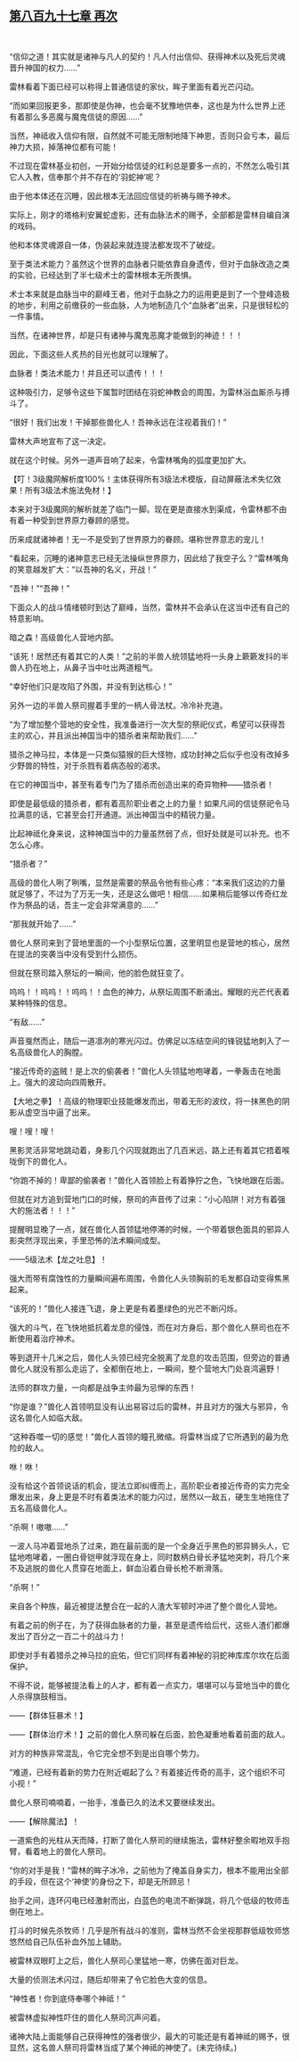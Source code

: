 ## [第八百九十七章 再次](https://www.xxbiquge.com/11_11222/9025894.html)
﻿

  “信仰之道！其实就是诸神与凡人的契约！凡人付出信仰、获得神术以及死后灵魂晋升神国的权力……”

  雷林看着下面已经可以称得上普通信徒的家伙，眸子里面有着光芒闪动。

  “而如果回报更多，那即使是伪神，也会毫不犹豫地供奉，这也是为什么世界上还有着那么多恶魔与魔鬼信徒的原因……”

  当然，神祗收入信仰有限，自然就不可能无限制地降下神恩，否则只会亏本，最后神力大损，掉落神位都有可能！

  不过现在雷林基业初创，一开始分给信徒的红利总是要多一点的，不然怎么吸引其它人入教，信奉那个并不存在的‘羽蛇神’呢？

  由于他本体还在沉睡，因此根本无法回应信徒的祈祷与赐予神术。

  实际上，刚才的塔格利安翼蛇虚影，还有血脉法术的赐予，全部都是雷林自编自演的戏码。

  他和本体灵魂源自一体，伪装起来就连提法都发现不了破绽。

  至于类法术能力？虽然这个世界的血脉者只能依靠自身遗传，但对于血脉改造之类的实验，已经达到了半七级术士的雷林根本无所畏惧。

  术士本来就是血脉当中的巅峰王者，他对于血脉之力的运用更是到了一个登峰造极的地步，利用之前缴获的一些血脉，人为地制造几个“血脉者”出来，只是很轻松的一件事情。

  当然，在诸神世界，却是只有诸神与魔鬼恶魔才能做到的神迹！！！

  因此，下面这些人炙热的目光也就可以理解了。

  血脉者！类法术能力！并且还可以遗传！！！

  这种吸引力，足够令这些下属暂时团结在羽蛇神教会的周围，为雷林浴血厮杀与搏斗了。

  “很好！我们出发！干掉那些兽化人！吾神永远在注视着我们！”

  雷林大声地宣布了这一决定。

  就在这个时候。另外一道声音响了起来，令雷林嘴角的弧度更加扩大。

  【叮！3级魔网解析度100%！主体获得所有3级法术模版，自动屏蔽法术失忆效果！所有3级法术施法免材！】

  本来对于3级魔网的解析就差了临门一脚。现在更是直接水到渠成，令雷林都不由有着一种受到世界原力眷顾的感觉。

  历来成就诸神者！无一不是受到了世界原力的眷顾。堪称世界意志的宠儿！

  “看起来，沉睡的诸神意志已经无法操纵世界原力，因此给了我空子么？”雷林嘴角的笑意越发扩大：“以吾神的名义，开战！”

  “吾神！”“吾神！”

  下面众人的战斗情绪顿时到达了巅峰，当然，雷林并不会承认在这当中还有自己的特意影响。

  暗之森！高级兽化人营地内部。

  “该死！居然还有着其它的人类！”之前的半兽人统领猛地将一头身上簌簌发抖的半兽人扔在地上，从鼻子当中吐出两道粗气。

  “幸好他们只是攻陷了外围，并没有到达核心！”

  另外一边的半兽人祭司握着手里的一柄人骨法杖。冷冷补充道。

  “为了增加整个营地的安全性，我准备进行一次大型的祭祀仪式，希望可以获得吾主的欢心，并且派出神国当中的猎杀者来帮助我们……”

  猎杀之神马拉，本体是一只类似猿猴的巨大怪物，成功封神之后似乎也没有改掉多少野兽的特性，对于杀戮有着病态般的渴求。

  在它的神国当中，甚至有着专门为了猎杀而创造出来的奇异物种——猎杀者！

  即使是最低级的猎杀者，都有着高阶职业者之上的力量！如果凡间的信徒祭祀令马拉满意的话，它甚至会打开通道。派出神国当中的精锐力量。

  比起神祗化身来说，这种神国当中的力量虽然弱了点，但好处就是可以补充。也不怎么心疼。

  “猎杀者？”

  高级的兽化人咧了咧嘴，显然是需要的祭品令他有些心疼：“本来我们这边的力量就足够了，不过为了万无一失，还是这么做吧！相信……如果稍后能够以传奇红龙作为祭品的话，吾主一定会非常满意的……”

  “那我就开始了……”

  兽化人祭司来到了营地里面的一个小型祭坛位置，这里明显也是营地的核心，居然在提法的突袭当中没有受到什么损伤。

  但就在祭司踏入祭坛的一瞬间，他的脸色就狂变了。

  呜呜！！呜呜！！呜呜！！血色的神力，从祭坛周围不断涌出。耀眼的光芒代表着某种特殊的信息。

  “有敌……”

  声音戛然而止，随后一道凛冽的寒光闪过。仿佛足以冻结空间的锋锐猛地刺入了一名高级兽化人的胸膛。

  “接近传奇的盗贼！是上次的偷袭者！”兽化人头领猛地咆哮着，一拳轰击在地面上。强大的波动向四周散开。

  【大地之拳】！高级的物理职业技能爆发而出，带着无形的波纹，将一抹黑色的阴影从虚空当中逼了出来。

  嗖！嗖！嗖！

  黑影灵活非常地跳动着，身影几个闪现就跑出了几百米远，路上还有着其它捂着喉咙倒下的兽化人。

  “你跑不掉的！卑鄙的偷袭者！”兽化人首领脸上有着狰狞之色，飞快地跟在后面。

  但就在对方追到营地门口的时候，祭司的声音传了过来：“小心陷阱！对方有着强大的施法者！！！”

  提醒明显晚了一点，就在兽化人首领猛地停滞的时候，一个带着银色面具的邪异人影突然浮现出来，手里恐怖的法术瞬间成型。

  ——5级法术【龙之吐息】！

  强大而带有腐蚀性的力量瞬间遍布周围，令兽化人头领胸前的毛发都自动变得焦黑起来。

  “该死的！”兽化人接连飞退，身上更是有着墨绿色的光芒不断闪烁。

  强大的斗气，在飞快地抵抗着龙息的侵蚀，而在对方身后，那个兽化人祭司也在不断使用着治疗神术。

  等到退开十几米之后，兽化人头领已经完全脱离了龙息的攻击范围，但旁边的普通兽化人就没有那么走运了，全都倒在地上，一瞬间，整个营地大门处哀鸿遍野！

  法师的群攻力量，一向都是战争主帅最为忌惮的东西！

  “你是谁？”兽化人首领明显没有认出易容过后的雷林，并且对方的强大与邪异，令这名兽化人如临大敌。

  “这种吞噬一切的感觉！”兽化人首领的瞳孔微缩。将雷林当成了它所遇到的最为危险的敌人。

  咻！咻！

  没有给这个首领说话的机会，提法立即纠缠而上，高阶职业者接近传奇的实力完全爆发出来，身上更是不时有着类法术的能力闪过，居然以一敌五，硬生生地拖住了五名高级兽化人。

  “杀啊！嗷嗷……”

  一波人马冲着营地杀了过来，跑在最前面的是一个全身近乎黑色的邪异狮头人，它猛地咆哮着，一圈白骨铠甲就浮现在身上，同时数柄白骨长矛猛地突刺，将几个来不及逃脱的兽化人贯穿在地面上，鲜血沿着白骨长枪不断滑落。

  “杀啊！”

  来自各个种族，最近被提法整合在一起的人渣大军顿时冲进了整个兽化人营地。

  有着之前的例子在，为了获得血脉者的力量，甚至是遗传给后代，这些人渣们都爆发出了百分之一百二十的战斗力！

  即使对手有着猎杀之神马拉的庇佑，但它们同样有着神秘的羽蛇神库库尔坎在后面保护。

  不得不说，能够被提法看上的人才，都有着一点实力，堪堪可以与营地当中的兽化人杀得旗鼓相当。

  ——【群体狂暴术！】

  ——【群体治疗术！】之前的兽化人祭司躲在后面，脸色凝重地看着前面的敌人。

  对方的种族非常混乱，令它完全想不到是出自哪个势力。

  “难道，已经有着新的势力在附近崛起了么？有着接近传奇的高手，这个组织不可小视！”

  兽化人祭司喃喃着，一抬手，准备已久的法术又要继续发出。

  ——【解除魔法】！

  一道紫色的光柱从天而降，打断了兽化人祭司的继续施法，雷林好整余暇地双手抱臂，看着地上的兽化人祭司。

  “你的对手是我！”雷林的眸子冰冷，之前他为了掩盖自身实力，根本不能用出全部的手段，但在这个‘神使’的身份之下，却是无所顾忌！

  抬手之间，连环闪电已经激射而出，白蓝色的电流不断弹跳，将几个低级的牧师击倒在地上。

  打斗的时候先杀牧师！几乎是所有战斗的准则，雷林当然不会坐视那群低级牧师悠悠然给自己队伍补血外加上辅助。

  被雷林双眼盯上之后，兽化人祭司心里猛地一寒，仿佛在面对巨龙。

  大量的侦测法术闪过，随后却带来了令它脸色大变的信息。

  “神性者！你到底侍奉哪个神祗！”

  被雷林虚拟神性吓住的兽化人祭司沉声问着。

  诸神大陆上面能够自己获得神性的强者很少，最大的可能还是有着神祗的赐予，很显然，这名兽人祭司将雷林当成了某个神祗的神使了。(未完待续。)
